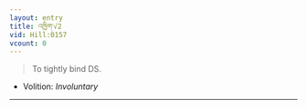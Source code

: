 ```yaml
---
layout: entry
title: འཁྱིག་√2
vid: Hill:0157
vcount: 0
---
```

> To tightly bind DS\.

* Volition: _Involuntary_

---

